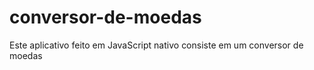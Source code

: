 # conversor-de-moedas
Este aplicativo feito em JavaScript nativo consiste em um conversor de moedas
